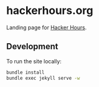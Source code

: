 # hackerhours.org

Landing page for [Hacker Hours](http://www.meetup.com/hackerhours/).

## Development

To run the site locally:

```bash
bundle install
bundle exec jekyll serve -w
```
